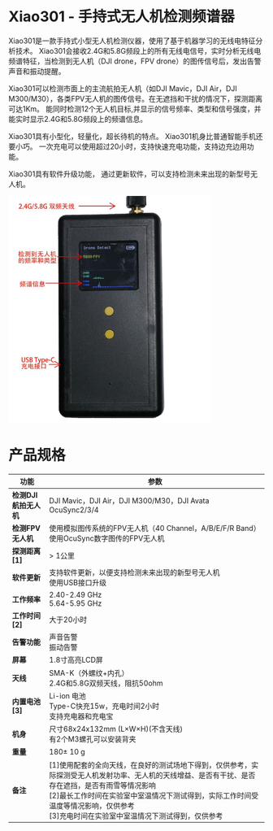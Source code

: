 #  Xiao301 - 手持式无人机检测频谱器

Xiao301是一款手持式小型无人机检测仪器，使用了基于机器学习的无线电特征分析技术。 Xiao301会接收2.4G和5.8G频段上的所有无线电信号，实时分析无线电频谱特征，当检测到无人机（DJI drone，FPV drone）的图传信号后，发出告警声音和振动提醒。

Xiao301可以检测市面上的主流航拍无人机（如DJI Mavic，DJI Air，DJI M300/M30），各类FPV无人机的图传信号。在无遮挡和干扰的情况下，探测距离可达1Km。 能同时检测12个无人机目标,并显示的信号频率、类型和信号强度，并能实时显示2.4G和5.8G频段上的频谱信息。

Xiao301具有小型化，轻量化，超长待机的特点。 Xiao301机身比普通智能手机还要小巧。 一次充电可以使用超过20小时，支持快速充电功能，支持边充边用功能。    

Xiao301具有软件升级功能， 通过更新软件，可以支持检测未来出现的新型号无人机。   

<p><img  src="../style/xiao301_2.jpg"  width="400"/></p>


#  产品规格
|   功能    |   参数   |
| ----------- | ----------- |
|**检测DJI航拍无人机**| DJI Mavic，DJI Air，DJI M300/M30，DJI Avata<br> OcuSync2/3/4|
|**检测FPV无人机**|使用模拟图传系统的FPV无人机（40 Channel，A/B/E/F/R Band）<br>使用OcuSync数字图传的FPV无人机|
|**探测距离[1]**| > 1公里|
|**软件更新**|支持软件更新，以便支持检测未来出现的新型号无人机<br>使用USB接口升级
|**工作频率**|2.40-2.49 GHz<br>5.64-5.95 GHz|
|**工作时间[2]**|大于20小时|
|**告警功能**|声音告警<br>振动告警|
|**屏幕**| 1.8寸高亮LCD屏|
|**天线**|SMA-K（外螺纹+内孔）<br>2.4G和5.8G双频天线，阻抗50ohm|
|**内置电池[3]**|Li-ion 电池<br>Type-C快充15w，充电时间2小时<br>支持充电器和充电宝|
|**机身**|尺寸68x24x132mm (L×W×H)(不含天线)<br>有2个M3螺孔可以安装背夹
|**重量**|180± 10 g
|**备注**|[1]使用配套的全向天线，在良好的测试场地下得到，仅供参考，实际探测受无人机发射功率、无人机的天线增益、是否有干扰、是否存在遮挡，是否有雨雪等情况影响<br>[2]最长工作时间在实验室中室温情况下测试得到，实际工作时间受温度等情况影响，仅供参考<br>[3]充电时间在实验室中室温情况下测试得到，仅供参考|
